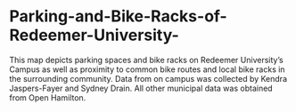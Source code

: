 # Parking-and-Bike-Racks-of-Redeemer-University-
This map depicts parking spaces and bike racks on Redeemer University’s Campus as well as proximity to common bike routes and local bike racks in the surrounding community. Data from on campus was collected by Kendra Jaspers-Fayer and Sydney Drain. All other municipal data was obtained from Open Hamilton.
